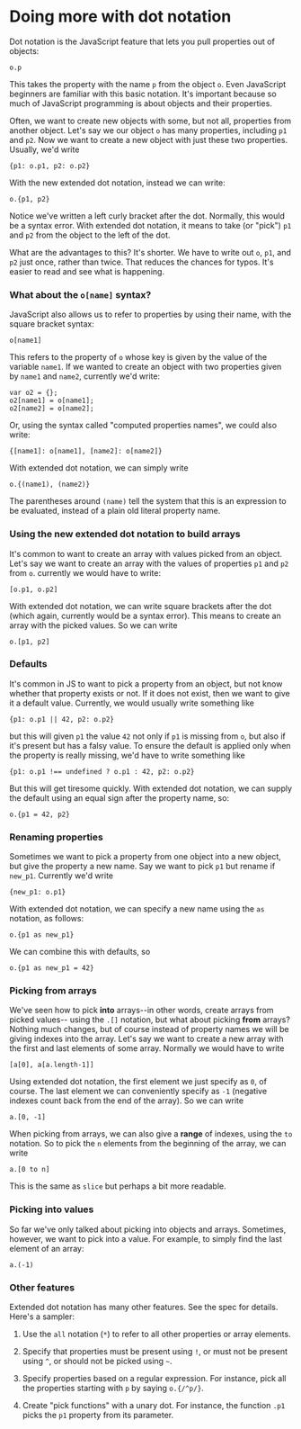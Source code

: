 # Doing more with dot notation

Dot notation is the JavaScript feature that lets you pull properties out of objects:

    o.p

This takes the property with the name `p` from the object `o`.
Even JavaScript beginners are familiar with this basic notation.
It's important because so much of JavaScript programming is about objects and their properties.

Often, we want to create new objects with some, but not all, properties from another object.
Let's say we our object `o` has many properties, including `p1` and `p2`.
Now we want to create a new object with just these two properties.
Usually, we'd write

    {p1: o.p1, p2: o.p2}

With the new extended dot notation, instead we can write:

    o.{p1, p2}

Notice we've written a left curly bracket after the dot.
Normally, this would be a syntax error.
With extended dot notation, it means to take (or "pick") `p1` and `p2` from the object to the left of the dot.

What are the advantages to this?
It's shorter.
We have to write out  `o`, `p1`, and `p2` just once, rather than twice.
That reduces the chances for typos.
It's easier to read and see what is happening.

### What about the `o[name]` syntax?

JavaScript also allows us to refer to properties by using their name,
with the square bracket syntax:

    o[name1]

This refers to the property of `o` whose key is given by the value of the variable `name1`.
If we wanted to create an object with two properties given by `name1` and `name2`, currently we'd write:

    var o2 = {};
    o2[name1] = o[name1];
    o2[name2] = o[name2];

Or, using the syntax called "computed properties names", we could also write:

    {[name1]: o[name1], [name2]: o[name2]}

With extended dot notation, we can simply write

    o.{(name1), (name2)}

The parentheses around `(name)` tell the system that this is an expression to be evaluated,
instead of a plain old literal property name.

### Using the new extended dot notation to build arrays

It's common to want to create an array with values picked from an object.
Let's say we want to create an array with the values of properties `p1` and `p2` from `o`.
currently we would have to write:

    [o.p1, o.p2]

With extended dot notation, we can write square brackets after the dot
(which again, currently would be a syntax error).
This means to create an array with the picked values.
So we can write

    o.[p1, p2]

### Defaults

It's common in JS to want to pick a property from an object,
but not know whether that property exists or not.
If it does not exist, then we want to give it a default value.
Currently, we would usually write something like

    {p1: o.p1 || 42, p2: o.p2}

but this will given `p1` the value `42` not only if `p1` is missing from `o`,
but also if it's present but has a falsy value.
To ensure the default is applied only when the property is really missing,
we'd have to write something like

    {p1: o.p1 !== undefined ? o.p1 : 42, p2: o.p2}

But this will get tiresome quickly.
With extended dot notation, we can supply the default using an equal sign after the property name, so:

    o.{p1 = 42, p2}

### Renaming properties

Sometimes we want to pick a property from one object into a new object,
but give the property a new name.
Say we want to pick `p1` but rename if `new_p1`.
Currently we'd write

    {new_p1: o.p1}

With extended dot notation,
we can specify a new name using the `as` notation, as follows:

    o.{p1 as new_p1}

We can combine this with defaults, so

    o.{p1 as new_p1 = 42}

### Picking from arrays

We've seen how to pick **into** arrays--in other words, create arrays from picked values-- using the `.[]` notation,
but what about picking **from** arrays?
Nothing much changes, but of course instead of property names we will be giving indexes into the array.
Let's say we want to create a new array with the first and last elements of some array.
Normally we would have to write

    [a[0], a[a.length-1]]

Using extended dot notation,
the first element we just specify as `0`, of course.
The last element we can conveniently specify as `-1` (negative indexes count back from the end of the array).
So we can write

    a.[0, -1]

When picking from arrays, we can also give a **range** of indexes, using the `to` notation.
So to pick the `n` elements from the beginning of the array, we can write

    a.[0 to n]

This is the same as `slice` but perhaps a bit more readable.

### Picking into values

So far we've only talked about picking into objects and arrays.
Sometimes, however, we want to pick into a value.
For example, to simply find the last element of an array:

    a.(-1)

### Other features

Extended dot notation has many other features.
See the spec for details.
Here's a sampler:

 1. Use the `all` notation (`*`) to refer to all other properties or array elements.

 1. Specify that properties must be present using `!`, or must not be present using `^`, or should not be picked using `~`.

 1. Specify properties based on a regular expression. For instance, pick all the properties starting with `p` by saying `o.{/^p/}`.

 1. Create "pick functions" with a unary dot. For instance, the function `.p1` picks the `p1` property from its parameter.
